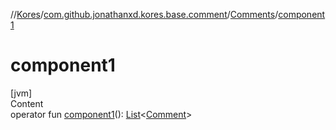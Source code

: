 //[Kores](../../index.md)/[com.github.jonathanxd.kores.base.comment](../index.md)/[Comments](index.md)/[component1](component1.md)



# component1  
[jvm]  
Content  
operator fun [component1](component1.md)(): [List](https://kotlinlang.org/api/latest/jvm/stdlib/kotlin.collections/-list/index.html)<[Comment](../-comment/index.md)>  



